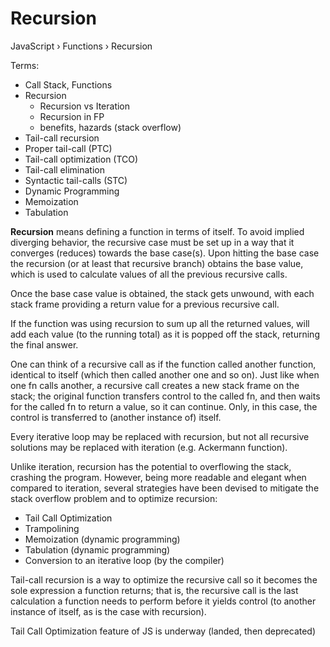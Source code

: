 # Recursion

JavaScript › Functions › Recursion

Terms:
- Call Stack, Functions
- Recursion
  - Recursion vs Iteration
  - Recursion in FP
  - benefits, hazards (stack overflow)
- Tail-call recursion
- Proper tail-call (PTC)
- Tail-call optimization (TCO)
- Tail-call elimination
- Syntactic tail-calls (STC)
- Dynamic Programming
- Memoization
- Tabulation


**Recursion** means defining a function in terms of itself. To avoid implied diverging behavior, the recursive case must be set up in a way that it converges (reduces) towards the base case(s). Upon hitting the base case the recursion (or at least that recursive branch) obtains the base value, which is used to calculate values of all the previous recursive calls.

Once the base case value is obtained, the stack gets unwound, with each stack frame providing a return value for a previous recursive call.

If the function was using recursion to sum up all the returned values, will add each value (to the running total) as it is popped off the stack, returning the final answer.


One can think of a recursive call as if the function called another function, identical to itself (which then called another one and so on). Just like when one fn calls another, a recursive call creates a new stack frame on the stack; the original function transfers control to the called fn, and then waits for the called fn to return a value, so it can continue. Only, in this case, the control is transferred to (another instance of) itself.

Every iterative loop may be replaced with recursion, but not all recursive solutions may be replaced with iteration (e.g. Ackermann function).

Unlike iteration, recursion has the potential to overflowing the stack, crashing the program. However, being more readable and elegant when compared to iteration, several strategies have been devised to mitigate the stack overflow problem and to optimize recursion: 
- Tail Call Optimization
- Trampolining
- Memoization (dynamic programming)
- Tabulation (dynamic programming)
- Conversion to an iterative loop (by the compiler)


Tail-call recursion is a way to optimize the recursive call so it becomes the sole expression a function returns; that is, the recursive call is the last calculation a function needs to perform before it yields control (to another instance of itself, as is the case with recursion).

Tail Call Optimization feature of JS is underway (landed, then deprecated)
